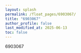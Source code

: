 ```yaml
---
layout: splash
permalink: /float_pages/6903067/
title: "6903067"
author_profile: false
last_modified_at: 2025-06-13
toc: false
---
```

 
6903067
